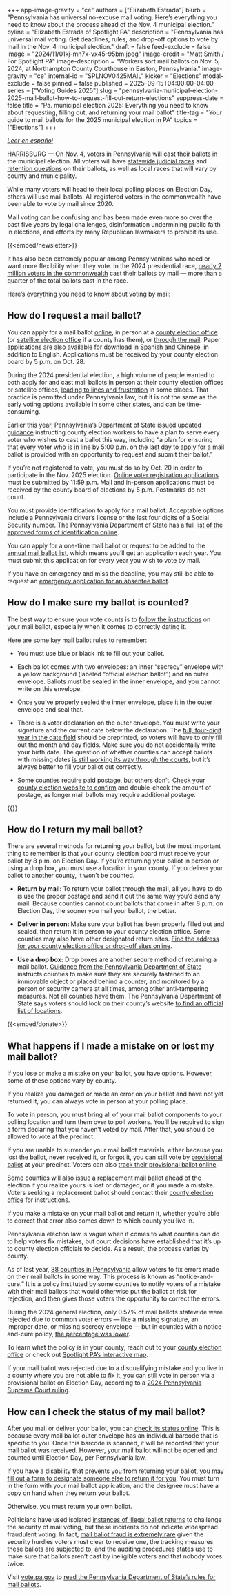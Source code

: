 +++
app-image-gravity = "ce"
authors = ["Elizabeth Estrada"]
blurb = "Pennsylvania has universal no-excuse mail voting. Here’s everything you need to know about the process ahead of the Nov. 4 municipal election."
byline = "Elizabeth Estrada of Spotlight PA"
description = "Pennsylvania has universal mail voting. Get deadlines, rules, and drop-off options to vote by mail in the Nov. 4 municipal election."
draft = false
feed-exclude = false
image = "2024/11/01kj-mn7x-vx45-95bm.jpeg"
image-credit = "Matt Smith / For Spotlight PA"
image-description = "Workers sort mail ballots on Nov. 5, 2024, at Northampton County Courthouse in Easton, Pennsylvania."
image-gravity = "ce"
internal-id = "SPLNOV0425MAIL"
kicker = "Elections"
modal-exclude = false
pinned = false
published = 2025-09-15T04:00:00-04:00
series = ["Voting Guides 2025"]
slug = "pennsylvania-municipal-election-2025-mail-ballot-how-to-request-fill-out-return-elections"
suppress-date = false
title = "Pa. municipal election 2025: Everything you need to know about requesting, filling out, and returning your mail ballot"
title-tag = "Your guide to mail ballots for the 2025 municipal election in PA"
topics = ["Elections"]
+++

<a href="https://www.spotlightpa.org/news/2025/09/pensilvania-elecciones-municipales-2025-votar-correo-como-llenar-espa-ol/"><em>Leer en español</em></a><em></em>

HARRISBURG — On Nov. 4, voters in Pennsylvania will cast their ballots in the municipal election. All voters will have <a href="https://www.spotlightpa.org/news/2025/09/pennsylvania-election-2025-commonwealth-superior-court-candidates-elections/">statewide judicial races</a> and <a href="https://www.spotlightpa.org/news/2025/09/judicial-retention-supreme-court-2025-guide-elections/">retention questions</a> on their ballots, as well as local races that will vary by county and municipality.

While many voters will head to their local polling places on Election Day, others will use mail ballots. All registered voters in the commonwealth have been able to vote by mail since 2020.

Mail voting can be confusing and has been made even more so over the past five years by legal challenges, disinformation undermining public faith in elections, and efforts by many Republican lawmakers to prohibit its use.

{{<embed/newsletter>}}

It has also been extremely popular among Pennsylvanians who need or want more flexibility when they vote. In the 2024 presidential race, <a href="https://www.electionreturns.pa.gov/General/VoteByMethod?officeId=1&amp;districtId=1&amp;ElectionID=105&amp;ElectionType=G&amp;IsActive=0&amp;isRetention=0">nearly 2 million voters in the commonwealth</a> cast their ballots by mail — more than a quarter of the total ballots cast in the race.

Here’s everything you need to know about voting by mail:

## How do I request a mail ballot?

You can apply for a mail ballot <a href="https://www.pavoterservices.pa.gov/OnlineAbsenteeApplication/#/OnlineMailInBegin">online</a>, in person at a <a href="https://www.vote.pa.gov/Resources/Pages/Contact-Your-Election-Officials.aspx">county election office</a> (or <a href="https://vote.phila.gov/about-us/satellite-election-offices/">satellite election office</a> if a county has them), or <a href="https://www.vote.pa.gov/Voting-in-PA/pages/mail-and-absentee-ballot.aspx">through the mail</a>. Paper applications are also available for <a href="https://www.pavoterservices.pa.gov/OnlineAbsenteeApplication/#/OnlineAbsenteeBegin">download</a> in Spanish and Chinese, in addition to English. Applications must be received by your county election board by 5 p.m. on Oct. 28.

During the 2024 presidential election, a high volume of people wanted to both apply for and cast mail ballots in person at their county election offices or satellite offices, <a href="https://apnews.com/article/pennsylvania-early-voting-problems-bucks-county-bdc20bfb2c82e29d8698c1a22feb0eae">leading to lines and frustration</a> in some places. That practice is permitted under Pennsylvania law, but it is not the same as the early voting options available in some other states, and can be time-consuming.

Earlier this year, Pennsylvania’s Department of State <a href="https://www.pa.gov/content/dam/copapwp-pagov/en/dos/resources/voting-and-elections/directives-and-guidance/2025/2025-04-guidance-civilian%20absentee-mail%20ballot%20procedures.pdf">issued updated guidance</a> instructing county election workers to have a plan to serve every voter who wishes to cast a ballot this way, including “a plan for ensuring that every voter who is in line by 5:00 p.m. on the last day to apply for a mail ballot is provided with an opportunity to request and submit their ballot.”

If you’re not registered to vote, you must do so by Oct. 20 in order to participate in the Nov. 2025 election. <a href="https://www.pavoterservices.pa.gov/pages/VoterRegistrationApplication.aspx">Online voter registration applications</a> must be submitted by 11:59 p.m. Mail and in-person applications must be received by the county board of elections by 5 p.m. Postmarks do not count.

You must provide identification to apply for a mail ballot. Acceptable options include a Pennsylvania driver’s license or the last four digits of a Social Security number. The Pennsylvania Department of State has a full <a href="https://www.pa.gov/en/agencies/vote/voter-support/mail-in-and-absentee-ballot.html#accordion-dd009c8253-item-c2a744f7a8">list of the approved forms of identification online</a>.

You can apply for a one-time mail ballot or request to be added to the <a href="https://www.vote.pa.gov/Voting-in-PA/Pages/Annual-Mail-in-Voter-List.aspx">annual mail ballot list</a>, which means you’ll get an application each year. You must submit this application for every year you wish to vote by mail.

If you have an emergency and miss the deadline, you may still be able to request an <a href="https://www.pa.gov/en/agencies/vote/voter-support/mail-in-and-absentee-ballot/emergency-absentee-ballot.html">emergency application for an absentee ballot</a>.

## How do I make sure my ballot is counted?

The best way to ensure your vote counts is to <a href="https://www.vote.pa.gov/Voting-in-PA/Pages/Mail-and-Absentee-Ballot.aspx">follow the instructions</a> on your mail ballot, especially when it comes to correctly dating it.

Here are some key mail ballot rules to remember:

- You must use blue or black ink to fill out your ballot.

- Each ballot comes with two envelopes: an inner “secrecy” envelope with a yellow background (labeled “official election ballot”) and an outer envelope. Ballots must be sealed in the inner envelope, and you cannot write on this envelope.

- Once you’ve properly sealed the inner envelope, place it in the outer envelope and seal that.

- There is a voter declaration on the outer envelope. You must write your signature and the current date below the declaration. The <a href="https://www.spotlightpa.org/news/2024/07/pennsylvania-mail-ballot-year-envelope-department-of-state-directive/">full, four-digit year in the date field</a> should be preprinted, so voters will have to only fill out the month and day fields. Make sure you do not accidentally write your birth date. The question of whether counties can accept ballots with missing dates <a href="https://www.spotlightpa.org/news/2025/08/mail-ballots-court-order-voting-elections-constitution-pennsylvania-federal-government/">is still working its way through the courts</a>, but it’s always better to fill your ballot out correctly.

- Some counties require paid postage, but others don’t. <a href="https://www.vote.pa.gov/Resources/Pages/Contact-Your-Election-Officials.aspx">Check your county election website to confirm</a> and double-check the amount of postage, as longer mail ballots may require additional postage.

{{<dewey-assistant>}}

## How do I return my mail ballot?

There are several methods for returning your ballot, but the most important thing to remember is that your county election board must receive your ballot by 8 p.m. on Election Day. If you’re returning your ballot in person or using a drop box, you must use a location in your county. If you deliver your ballot to another county, it won’t be counted.

- <strong>Return by mail: </strong>To return your ballot through the mail, all you have to do is use the proper postage and send it out the same way you’d send any mail. Because counties cannot count ballots that come in after 8 p.m. on Election Day, the sooner you mail your ballot, the better.

- <strong>Deliver in person: </strong>Make sure your ballot has been properly filled out and sealed, then return it in person to your county election office. Some counties may also have other designated return sites. <a href="http://vote.pa.gov/Voting-in-PA/Pages/Return-Ballot.aspx">Find the address for your county election office or drop-off sites online</a>.

- <strong>Use a drop box:</strong> Drop boxes are another secure method of returning a mail ballot. <a href="https://www.pa.gov/content/dam/copapwp-pagov/en/dos/resources/voting-and-elections/directives-and-guidance/2023-Ballot-Return-Guidance-2.0.pdf">Guidance from the Pennsylvania Department of State</a> instructs counties to make sure they are securely fastened to an immovable object or placed behind a counter, and monitored by a person or security camera at all times, among other anti-tampering measures. Not all counties have them. The Pennsylvania Department of State says voters should look on their county’s website <a href="https://www.vote.pa.gov/Resources/Pages/Contact-Your-Election-Officials.aspx">to find an official list of locations</a>.

{{<embed/donate>}}

## What happens if I made a mistake on or lost my mail ballot?

If you lose or make a mistake on your ballot, you have options. However, some of these options vary by county.

If you realize you damaged or made an error on your ballot and have not yet returned it, you can always vote in person at your polling place.

To vote in person, you must bring all of your mail ballot components to your polling location and turn them over to poll workers. You’ll be required to sign a form declaring that you haven’t voted by mail. After that, you should be allowed to vote at the precinct.

If you are unable to surrender your mail ballot materials, either because you lost the ballot, never received it, or forgot it, you can still vote by <a href="https://www.pa.gov/agencies/vote/voter-support/provisional-ballot.html">provisional ballot</a> at your precinct. Voters can also <a href="https://www.pavoterservices.pa.gov/pages/ProvisionalBallotSearch.aspx">track their provisional ballot online</a>.

Some counties will also issue a replacement mail ballot ahead of the election if you realize yours is lost or damaged, or if you made a mistake. Voters seeking a replacement ballot should contact their <a href="https://www.pa.gov/agencies/vote/contact-us/contact-your-election-officials.html">county election office</a> for instructions.

If you make a mistake on your mail ballot and return it, whether you’re able to correct that error also comes down to which county you live in.

Pennsylvania election law is vague when it comes to what counties can do to help voters fix mistakes, but court decisions have established that it’s up to county election officials to decide. As a result, the process varies by county.

As of last year, <a href="https://www.spotlightpa.org/news/2024/10/pennsylvania-election-2024-mail-ballot-curing-notice-errors-fix/">38 counties in Pennsylvania</a> allow voters to fix errors made on their mail ballots in some way. This process is known as “notice-and-cure.” It is a policy instituted by some counties to notify voters of a mistake with their mail ballots that would otherwise put the ballot at risk for rejection, and then gives those voters the opportunity to correct the errors.

During the 2024 general election, only 0.57% of mail ballots statewide were rejected due to common voter errors — like a missing signature, an improper date, or missing secrecy envelope — but in counties with a notice-and-cure policy, <a href="https://www.spotlightpa.org/news/2025/02/pennsylvania-election-mail-ballot-rejection-data-curing-county-differences/">the percentage was lower</a>.

To learn what the policy is in your county, reach out to your <a href="https://www.pa.gov/agencies/vote/contact-us/contact-your-election-officials.html">county election office</a> or check out <a href="https://www.spotlightpa.org/news/2024/10/pennsylvania-election-2024-mail-ballot-curing-notice-errors-fix/">Spotlight PA’s interactive map</a>.

If your mail ballot was rejected due to a disqualifying mistake and you live in a county where you are not able to fix it, you can still vote in person via a provisional ballot on Election Day, according to a <a href="https://www.spotlightpa.org/news/2024/10/pennsylvania-election-mail-ballot-provisional-supreme-court/">2024 Pennsylvania Supreme Court ruling</a>.

## How can I check the status of my mail ballot?

After you mail or deliver your ballot, you can <a href="https://www.pavoterservices.pa.gov/pages/ballottracking.aspx">check its status online</a>. This is because every mail ballot outer envelope has an individual barcode that is specific to you. Once this barcode is scanned, it will be recorded that your mail ballot was received. However, your mail ballot will not be opened and counted until Election Day, per Pennsylvania law.

If you have a disability that prevents you from returning your ballot, <a href="https://www.vote.pa.gov/Voting-in-PA/Pages/Accessible-Voting.aspx">you may fill out a form to designate someone else to return it for you</a>. You must turn in the form with your mail ballot application, and the designee must have a copy on hand when they return your ballot.

Otherwise, you must return your own ballot.

Politicians have used isolated <a href="https://www.mcall.com/news/pennsylvania/mc-nws-pa-lehigh-ballot-drop-box-investigation-20220404-wk4ug6j25fgtffuhiwrxnai2ne-story.html">instances of illegal ballot returns</a> to challenge the security of mail voting, but these incidents do not indicate widespread fraudulent voting. In fact, <a href="https://www.cisa.gov/rumorcontrol">mail ballot fraud is extremely rare</a> given the security hurdles voters must clear to receive one, the tracking measures these ballots are subjected to, and the auditing procedures states use to make sure that ballots aren’t cast by ineligible voters and that nobody votes twice.

Visit <a href="https://www.vote.pa.gov/">vote.pa.gov</a> to <a href="https://www.vote.pa.gov/Voting-in-PA/Pages/Mail-and-Absentee-Ballot.aspx">read the Pennsylvania Department of State’s rules for mail ballots</a>.

